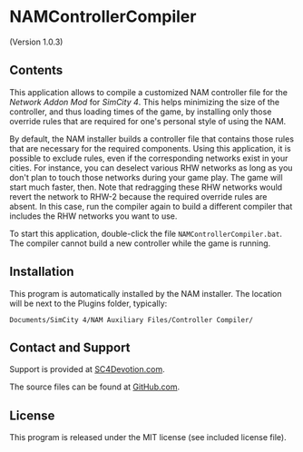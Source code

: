 
 NAMControllerCompiler
=======================
(Version 1.0.3)


 Contents
----------

This application allows to compile a customized NAM controller file for the
_Network Addon Mod_ for _SimCity 4_. This helps minimizing the size of the
controller, and thus loading times of the game, by installing only those
override rules that are required for one's personal style of using the NAM.

By default, the NAM installer builds a controller file that contains those rules
that are necessary for the required components. Using this application, it is
possible to exclude rules, even if the corresponding networks exist in your
cities. For instance, you can deselect various RHW networks as long as you don't
plan to touch those networks during your game play. The game will start much
faster, then. Note that redragging these RHW networks would revert the network
to RHW-2 because the required override rules are absent. In this case, run the
compiler again to build a different compiler that includes the RHW networks you
want to use.

To start this application, double-click the file `NAMControllerCompiler.bat`.
The compiler cannot build a new controller while the game is running.


 Installation
--------------

This program is automatically installed by the NAM installer. The location
will be next to the Plugins folder, typically:

    Documents/SimCity 4/NAM Auxiliary Files/Controller Compiler/


 Contact and Support
---------------------

Support is provided at
[SC4Devotion.com](http://sc4devotion.com/forums/index.php?board=90.0).

The source files can be found at
[GitHub.com](https://github.com/memo33/NAMControllerCompiler).


 License
---------

This program is released under the MIT license (see included license file).

